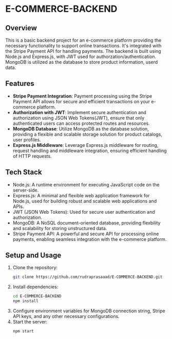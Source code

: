 # E-COMMERCE-BACKEND
## Overview
This is a basic backend project for an e-commerce platform providing the necessary functionality to support online transactions. It's integrated with the Stripe Payment API for handling payments. The backend is built using Node.js and Express.js, with JWT used for authorzation/authentication. MongoDB is utilized as the database to store product information, userd data.

## Features
- **Stripe Payment Integration**: Payment processing using the Stripe Payment API allows for secure and efficient transactions on your e-commerce platform.
- **Authorization with JWT**: Implement secure authentication and authorization using JSON Web Tokens(JWT), ensure that only authenticated users can access protected routes and resources.
- **MongoDB Database**: Utilize MongoDB as the database solution, providing a flexible and scalable storage solution for product catalogs, user profiles.
- **Express.js Middleware**: Leverage Express.js middleware for routing, request handling and middleware integration, ensuring efficient handling of HTTP requests.


## Tech Stack
- Node.js: A runtime environment for executing JavaScript code on the server-side.
- Express.js: A minimal and flexible web application framework for Node.js, used for building robust and scalable web applications and APIs.
- JWT (JSON Web Tokens): Used for secure user authentication and authorization.
- MongoDB: A NoSQL document-oriented database, providing flexbility and scalability for storing unstructured data.
- Stripe Payment API: A powerful and secure API for processing online payments, enabling seamless integration with the e-commerce platform.

## Setup and Usage
  1. Clone the repository:
     ```bash
     git clone https://github.com/rudraprasaaad/E-COMMERCE-BACKEND.git
     ```
  2. Install dependencies:
     ```bash
     cd E-COMMERCE-BACKEND
     npm install
     ```
  3. Configure environment variables for MongoDB connection string, Stripe API keys, and any other necessary configurations.
  4. Start the server:
     ```bash
     npm start
     ```
